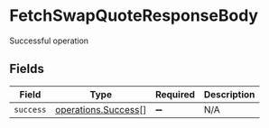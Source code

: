 # FetchSwapQuoteResponseBody

Successful operation


## Fields

| Field                                                             | Type                                                              | Required                                                          | Description                                                       |
| ----------------------------------------------------------------- | ----------------------------------------------------------------- | ----------------------------------------------------------------- | ----------------------------------------------------------------- |
| `success`                                                         | [operations.Success](../../../sdk/models/operations/success.md)[] | :heavy_minus_sign:                                                | N/A                                                               |